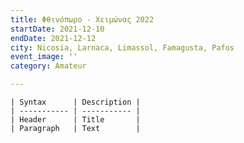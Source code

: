 ```yaml
---
title: Φθινόπωρο - Χειμώνας 2022
startDate: 2021-12-10
endDate: 2021-12-12
city: Nicosia, Larnaca, Limassol, Famagusta, Pafos
event_image: ''
category: Amateur

---
```

    | Syntax      | Description |
    | ----------- | ----------- |
    | Header      | Title       |
    | Paragraph   | Text        |